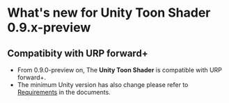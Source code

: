 # What's new for Unity Toon Shader 0.9.x-preview

## Compatibity with URP forward+ 

* From 0.9.0-preview on, The **Unity Toon Shader** is compatible with URP forward+.
* The minimum Unity version has also change please refer to [Requirements](System-Requirements.md) in the documents.

